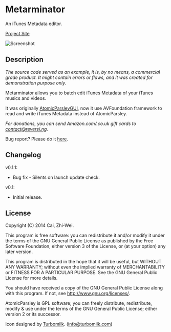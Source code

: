 Metarminator
============

An iTunes Metadata editor.

[Project Site](https://github.com/x43x61x69/Metarminator)

![Screenshot](https://dl.dropboxusercontent.com/s/h4r6j0qzofwsffx/Metarminator.png)


Description
-----------

*The source code served as an example, it is, by no means, a commercial grade product. It might contain errors or flaws, and it was created for demonstration purpose only.*

Metarminator allows you to batch edit iTunes Metadata of your iTunes musics and videos.

It was originally [AtomicParsleyGUI](https://github.com/x43x61x69/AtomicParsleyGUI), now it use AVFoundation framework to read and write iTunes Metadata instead of AtomicParsley.

*For donations, you can send Amazon.com/.co.uk gift cards to contact@reversi.ng.*

Bug report? Please do it [here](https://github.com/x43x61x69/Metarminator/issues).


Changelog
---------

v0.1.1:
* Bug fix - Silents on launch update check.

v0.1:
* Initial release.


License
-------

Copyright (C) 2014  Cai, Zhi-Wei.

This program is free software: you can redistribute it and/or modify it under the terms of the GNU General Public License as published by the Free Software Foundation, either version 3 of the License, or (at your option) any later version.

This program is distributed in the hope that it will be useful, but WITHOUT ANY WARRANTY; without even the implied warranty of MERCHANTABILITY or FITNESS FOR A PARTICULAR PURPOSE.  See the GNU General Public License for more details.

You should have received a copy of the GNU General Public License along with this program. If not, see <http://www.gnu.org/licenses/>.

AtomicParsley is GPL software; you can freely distribute, redistribute, modify & use under the terms of the GNU General Public License; either version 2 or its successor.

Icon designed by [Turbomilk](http://www.turbomilk.com). (info@turbomilk.com)
